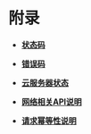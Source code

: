 # 附录<a name="ecs_08_0001"></a>

-   **[状态码](状态码.md)**  

-   **[错误码](错误码.md)**  

-   **[云服务器状态](云服务器状态.md)**  

-   **[网络相关API说明](网络相关API说明.md)**  

-   **[请求幂等性说明](请求幂等性说明.md)**  

